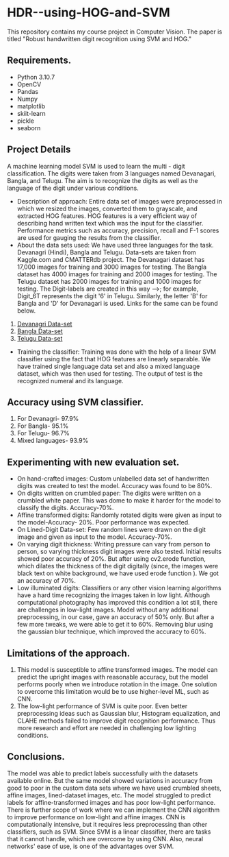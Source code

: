 # HDR--using-HOG-and-SVM
This repository contains my course project in Computer Vision. The paper is titled "Robust handwritten digit recognition using SVM and HOG."
## Requirements.
- Python 3.10.7
- OpenCV
- Pandas
- Numpy
- matplotlib
- skiit-learn
- pickle 
- seaborn
## Project Details
A machine learning model SVM is used to learn the multi - digit classification. The digits were taken from 3 languages named Devanagari, Bangla, and Telugu. The aim is to recognize the digits as well as the language of the digit under various conditions.
- Description of approach: Entire data set of images were preprocessed in which we resized the images, converted them to grayscale, and extracted HOG features. HOG features is a very efficient way of describing hand written text which was the input for the classifier. Performance metrics such as accuracy, precision, recall and F-1 scores are used for gauging the results from the classifier.
- About the data sets used: We have used three languages for the task. Devanagri (Hindi), Bangla and Telugu. Data-sets are taken from Kaggle.com and CMATTERdb project.
The Devanagari dataset has 17,000 images for training and 3000 images for testing. The Bangla dataset has 4000 images for training and 2000 images for testing. The Telugu dataset has 2000 images for training and 1000 images for testing.
The Digit-labels are created in this way -->; for example, Digit_6T represents the digit '6' in Telugu. Similarly, the letter 'B' for Bangla and 'D' for Devanagari is used. Links for the same can be found below.
 1. [Devanagri Data-set](https://www.kaggle.com/datasets/anurags397/hindi-mnist-data)
 2. [Bangla Data-set](https://code.google.com/archive/p/cmaterdb/)
 3. [Telugu Data-set](https://www.kaggle.com/datasets/anurags397/hindi-mnist-data)
- Training the classifier: Training was done with the help of a linear SVM classifier using the fact that HOG features are linearly separable. We have trained single language data set and also a mixed language dataset, which was then used for testing. The output of test is the recognized numeral and its language.
## Accuracy using SVM classifier.
1. For Devanagri- 97.9%
2. For Bangla- 95.1%
3. For Telugu- 96.7%
4. Mixed languages- 93.9%
## Experimenting with new evaluation set.
- On hand-crafted images: Custom unlabelled data set of handwritten digits was created to test the model. Accuracy was found to be 80%.
- On digits written on crumbled paper: The digits were written on a crumbled white paper. This was dome to make it harder for the model to classify the digits.       Accuracy-70%.
- Affine transformed digits: Randomly rotated digits were given as input to the model-Accuracy- 20%. Poor performance was expected.
- On Lined-Digit Data-set: Few random lines were drawn on the digit image and given as input to the model. Accuracy-70%.
- On varying digit thickness: Writing pressure can vary from person to person, so varying thickness digit images were also tested. Initial results showed poor         accuracy of 20%. But after using cv2.erode function, which dilates the thickness of the digit digitally (since, the images were black text on white background, we have used erode function ). We got an accuracy of 70%.
- Low illuminated digits: Classifiers or any other vision learning algorithms have a hard time recognizing the images taken in low light. Although computational         photography has improved this condition a lot still, there are challenges in low-light images. Model without any additional preprocessing, in our case, gave an accuracy of 50%   only. But after a few more tweaks, we were able to get it to 60%. Removing blur using the gaussian blur technique, which improved the accuracy to 60%.
## Limitations of the approach.
1. This model is susceptible to affine transformed images. The model can predict the upright images with reasonable accuracy, but the model performs poorly when we introduce rotation in the image. One solution to overcome this limitation would be to use higher-level ML, such as CNN.
2. The low-light performance of SVM is quite poor. Even better preprocessing ideas such as Gaussian blur, Histogram equalization, and CLAHE methods failed to improve digit recognition performance. Thus more research and effort are needed in challenging low lighting conditions.
## Conclusions.
The model was able to predict labels successfully with the datasets available online. But the same model showed variations in accuracy from good to poor in the custom data sets where we have used crumbled sheets, affine images, lined-dataset images, etc. The model struggled to predict labels for affine-transformed images and has poor low-light performance. There is further scope of work where we can implement the CNN algorithm to improve performance on low-light and affine images. CNN is computationally intensive, but it requires less preprocessing than other classifiers, such as SVM. Since SVM is a linear classifier, there are tasks that it cannot handle, which are overcome by using CNN. Also, neural networks' ease of use, is one of the advantages over SVM.
